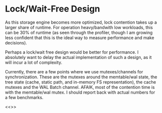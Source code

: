 # Lock/Wait-Free Design

As this storage engine becomes more optimized, lock contention takes up a larger share of runtime. For operation heavy/bandwith low workloads, this can be 30% of runtime (as seen through the profiler, though I am growing less confident that this is the ideal way to measure performance and make decisions).

Perhaps a lock/wait free design would be better for performance. I absolutely want to delay the actual implementation of such a design, as it will incur a lot of complexity. 

Currently, there are a few points where we use mutexes/channels for synchronization. These are the mutexes around the memtable/wal state, the tree state (cache, static path, and in-memory FS representation), the cache mutexes and the WAL Batch channel. AFAIK, most of the contention time is with the memtable/wal mutex. I should report back with actual numbers for a few benchmarks.

<<<REVISIT THIS. work on iterators reduces a lot of lock contention>>>
